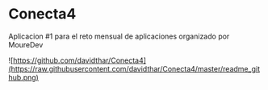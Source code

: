 # Conecta4
Aplicacion #1 para el reto mensual de aplicaciones organizado por MoureDev

![https://github.com/davidthar/Conecta4](https://raw.githubusercontent.com/davidthar/Conecta4/master/readme_github.png)
